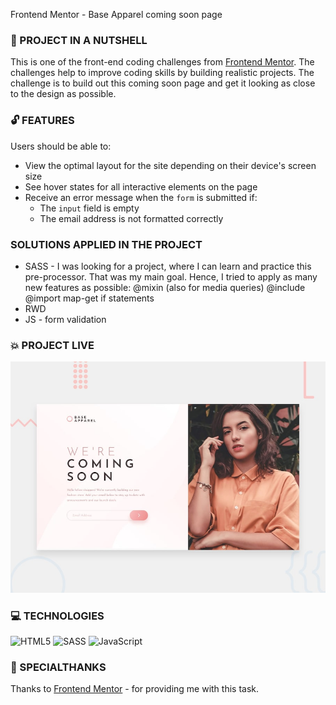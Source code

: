 Frontend Mentor - Base Apparel coming soon page

### :shell: PROJECT IN A NUTSHELL

This is one of the front-end coding challenges from [Frontend Mentor](https://www.frontendmentor.io). The challenges help to improve coding skills by building realistic projects. The challenge is to build out this coming soon page and get it looking as close to the design as possible.


### :unlock: FEATURES 

Users should be able to:

* View the optimal layout for the site depending on their device's screen size
* See hover states for all interactive elements on the page
* Receive an error message when the `form` is submitted if:
  - The `input` field is empty
  - The email address is not formatted correctly
 
 ###  SOLUTIONS APPLIED IN THE PROJECT
 
* SASS - I was looking for a project, where I can learn and practice this pre-processor. That was my main goal. Hence, I tried to apply as many new features as possible:
    @mixin (also for media queries)
    @include
    @import
    map-get
    if statements 
* RWD
* JS - form validation

### :boom: PROJECT LIVE 

![Design preview for the Base Apparel coming soon page coding challenge](./design/desktop-preview.jpg)

### 💻 TECHNOLOGIES

![HTML5](https://img.shields.io/badge/html5-%23E34F26.svg?style=for-the-badge&logo=html5&logoColor=white)
![SASS](https://img.shields.io/badge/SASS-hotpink.svg?style=for-the-badge&logo=SASS&logoColor=white)
![JavaScript](https://img.shields.io/badge/javascript-%23323330.svg?style=for-the-badge&logo=javascript&logoColor=%23F7DF1E)

### 🤝 SPECIALTHANKS
Thanks to [Frontend Mentor](https://www.frontendmentor.io) - for providing me with this task.


